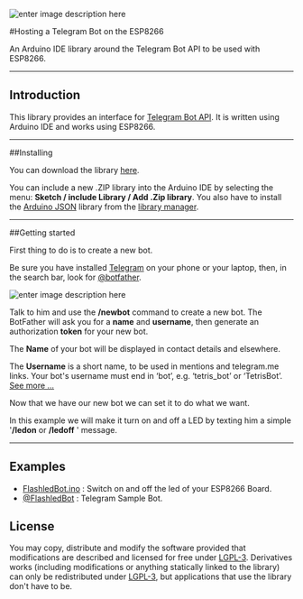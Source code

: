 ![enter image description here](https://cloud.githubusercontent.com/assets/16634570/16920749/29b3a92a-4d24-11e6-84ea-f480dbe1f524.png)

#Hosting a Telegram Bot on the ESP8266 

An Arduino IDE library around the Telegram Bot API to be used with ESP8266.

----------

## Introduction

This library provides an interface for [Telegram Bot API](https://core.telegram.org/bots/api). It is written using Arduino IDE and works using ESP8266.

----------

##Installing

You can download the library [here](https://github.com/omseven/ESP8266/tree/master/Libraries/ESPTelegramBot).

You can include a new .ZIP library into the Arduino IDE by selecting the menu: **Sketch / include Library / Add .Zip library**. 
You also have to install the [Arduino JSON](https://github.com/bblanchon/ArduinoJson) library from the [library manager](https://www.arduino.cc/en/Guide/Libraries#toc3).

----------

##Getting started

First thing to do is to create a new bot.

Be sure you have installed [Telegram](https://telegram.org/apps) on your phone or your laptop, then, in the search bar, look for [@botfather](https://telegram.me/botfather).

![enter image description here](https://cloud.githubusercontent.com/assets/16634570/16921068/56574166-4d25-11e6-95fc-8c4617685466.png)

Talk to him and use the **/newbot** command to create a new bot. The BotFather will ask you for a **name** and **username**, then generate an authorization **token** for your new bot.

The **Name** of your bot will be displayed in contact details and elsewhere.

The **Username** is a short name, to be used in mentions and telegram.me links. Your bot's username must end in ‘bot’, e.g. ‘tetris_bot’ or ‘TetrisBot’.   [See more ...](https://core.telegram.org/bots)

Now that we have our new bot we can set it to do what we want.

In this example we will make it turn on and off a LED by texting him a simple '**/ledon** or **/ledoff** ' message.


----------


## Examples


- [FlashledBot.ino](https://github.com/omseven/ESP8266/blob/master/Libraries/ESPTelegramBot/examples/FlashledBot/FlashledBot.ino) : Switch on and off the led of your ESP8266 Board.
-  [@FlashledBot](https://telegram.me/FlashledBot_bot) : Telegram Sample Bot.

## License

You may copy, distribute and modify the software provided that modifications are described and licensed for free under [LGPL-3](http://www.gnu.org/licenses/lgpl-3.0.html). Derivatives works (including modifications or anything statically linked to the library) can only be redistributed under [LGPL-3](http://www.gnu.org/licenses/lgpl-3.0.html), but applications that use the library don't have to be.

